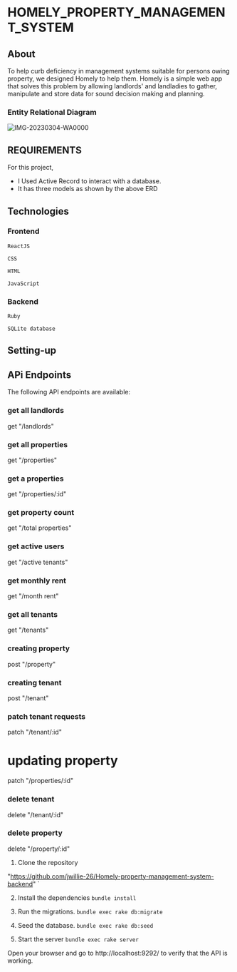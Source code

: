 # HOMELY_PROPERTY_MANAGEMENT_SYSTEM



## About
To help curb deficiency in management systems suitable for persons owing property, we designed Homely to help them. Homely is a simple web app that solves this problem by allowing landlords' and landladies to gather, manipulate and store data for sound decision making and planning.

### Entity Relational Diagram 

![IMG-20230304-WA0000](https://user-images.githubusercontent.com/105637783/222875223-9d15db81-00c3-4108-b6c5-a5db51a52609.jpg)




## REQUIREMENTS

For this project,

- I Used Active Record to interact with a database.
- It has three models as shown by the above ERD


## Technologies

### Frontend

`ReactJS`

`CSS`

`HTML`

`JavaScript`

### Backend

`Ruby ` 

`SQLite database`

## Setting-up

## APi Endpoints

The following API endpoints are available:

### get all landlords
  get "/landlords"
    
  ### get all properties
  get "/properties"
   
  ### get a properties
  get "/properties/:id"
    
  ### get property count
  get "/total properties" 
    
  ### get active users
  get "/active tenants"
    
  ### get monthly rent
  get "/month rent"
    
  ### get all tenants
  get "/tenants"
    
  ### creating property
  post "/property" 

  ### creating tenant
  post "/tenant"

  ### patch tenant requests
  patch "/tenant/:id"

  # updating property
  patch "/properties/:id"

  ### delete tenant 
  delete "/tenant/:id" 

  ### delete property
  delete "/property/:id"
  
  
1. Clone the repository

  "https://github.com/jwillie-26/Homely-property-management-system-backend"
`

2. Install the dependencies
`bundle install`

3. Run the migrations.
`bundle exec rake db:migrate`

4. Seed the database.
`bundle exec rake db:seed`

5. Start the server
`bundle exec rake server`

Open your browser and go to http://localhost:9292/ to verify that the API is working.
